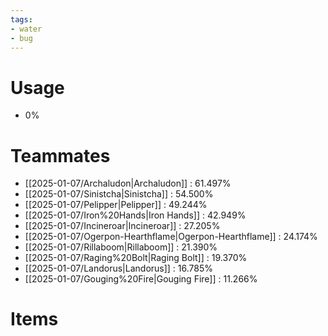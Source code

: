 ```yaml
---
tags:
- water
- bug
---
```

# Usage
- 0%
# Teammates
- [[2025-01-07/Archaludon|Archaludon]] : 61.497%
- [[2025-01-07/Sinistcha|Sinistcha]] : 54.500%
- [[2025-01-07/Pelipper|Pelipper]] : 49.244%
- [[2025-01-07/Iron%20Hands|Iron Hands]] : 42.949%
- [[2025-01-07/Incineroar|Incineroar]] : 27.205%
- [[2025-01-07/Ogerpon-Hearthflame|Ogerpon-Hearthflame]] : 24.174%
- [[2025-01-07/Rillaboom|Rillaboom]] : 21.390%
- [[2025-01-07/Raging%20Bolt|Raging Bolt]] : 19.370%
- [[2025-01-07/Landorus|Landorus]] : 16.785%
- [[2025-01-07/Gouging%20Fire|Gouging Fire]] : 11.266%
# Items